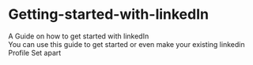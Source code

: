 # Getting-started-with-linkedIn
A Guide on how to get started with linkedIn<br/>
You can use this guide to get started or even make your existing linkedin Profile Set apart
